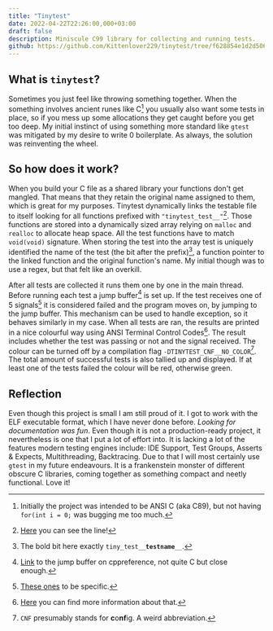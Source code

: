 ```yaml
---
title: "Tinytest"
date: 2022-04-22T22:26:00,000+03:00
draft: false
description: Miniscule C99 library for collecting and running tests.
github: https://github.com/Kittenlover229/tinytest/tree/f628854e1d2d506f8406f7f63026552257b0ceda
---
```


## What is `tinytest`? 

Sometimes you just feel like throwing something together. When the something involves ancient runes like C[^for-int] you usually also want some tests in place, so if you mess up some allocations they get caught before you get too deep. My initial instinct of using something more standard like `gtest` was mitigated by my desire to write 0 boilerplate. As always, the solution was reinventing the wheel.

## So how does it work?

When you build your C file as a shared library your functions don't get mangled. That means that they retain the original name assigned to them, which is great for my purposes. Tinytest dynamically links the testable file to itself looking for all functions prefixed with `"tinytest_test__"`[^prefix]. Those functions are stored into a dynamically sized array relying on `malloc` and `realloc` to allocate heap space. All the test functions have to match `void(void)` signature. When storing the test into the array test is uniquely identified the name of the test (the bit after the prefix)[^which-bit], a function pointer to the linked function and the original function's name. My initial though was to use a regex, but that felt like an overkill.

After all tests are collected it runs them one by one in the main thread. Before running each test a jump buffer[^jump-buffer] is set up. If the test receives one of 5 signals[^signals] it is considered failed and the program moves on, by jumping to the jump buffer. This mechanism can be used to handle exception, so it behaves similarly in my case. When all tests are ran, the results are printed in a nice colourful way using ANSI Terminal Control Codes[^ansi-term-codes]. The result includes whether the test was passing or not and the signal received. The colour can be turned off by a compilation flag `-DTINYTEST_CNF__NO_COLOR`[^cnf]. The total amount of successful tests is also tallied up and displayed. If at least one of the tests failed the colour will be red, otherwise green.

## Reflection

Even though this project is small I am still proud of it. I got to work with the ELF executable format, which I have never done before. *Looking for documentation was fun*. Even though it is not a production-ready project, it nevertheless is one that I put a lot of effort into. It is lacking a lot of the features modern testing engines include: IDE Support, Test Groups, Asserts & Expects, Multithreading, Backtracing. Due to that I will most certainly use `gtest` in my future endeavours. It is a frankenstein monster of different obscure C libraries, coming together as something compact and neetly functional. Love it!

[^prefix]: [Here](https://github.com/Kittenlover229/tinytest/blob/f628854/tinytest.c#L70) you can see the line!
[^ansi-term-codes]: [Here](https://gist.github.com/fnky/458719343aabd01cfb17a3a4f7296797#colors--graphics-mode) you can find more information about that.
[^cnf]: `CNF` presumably stands for **c**o**nf**ig. A weird abbreviation. 
[^signals]: [These ones](https://github.com/Kittenlover229/tinytest/blob/f628854e1d2d506f8406f7f63026552257b0ceda/tinytest.c#L105) to be specific.
[^which-bit]: The bold bit here exactly `tiny_test__`__`testname`__`__`.
[^jump-buffer]: [Link](https://en.cppreference.com/w/cpp/utility/program/setjmp) to the jump buffer on cppreference, not quite C but close enough.
[^for-int]: Initially the project was intended to be ANSI C (aka C89), but not having `for(int i = 0;` was bugging me too much. 
